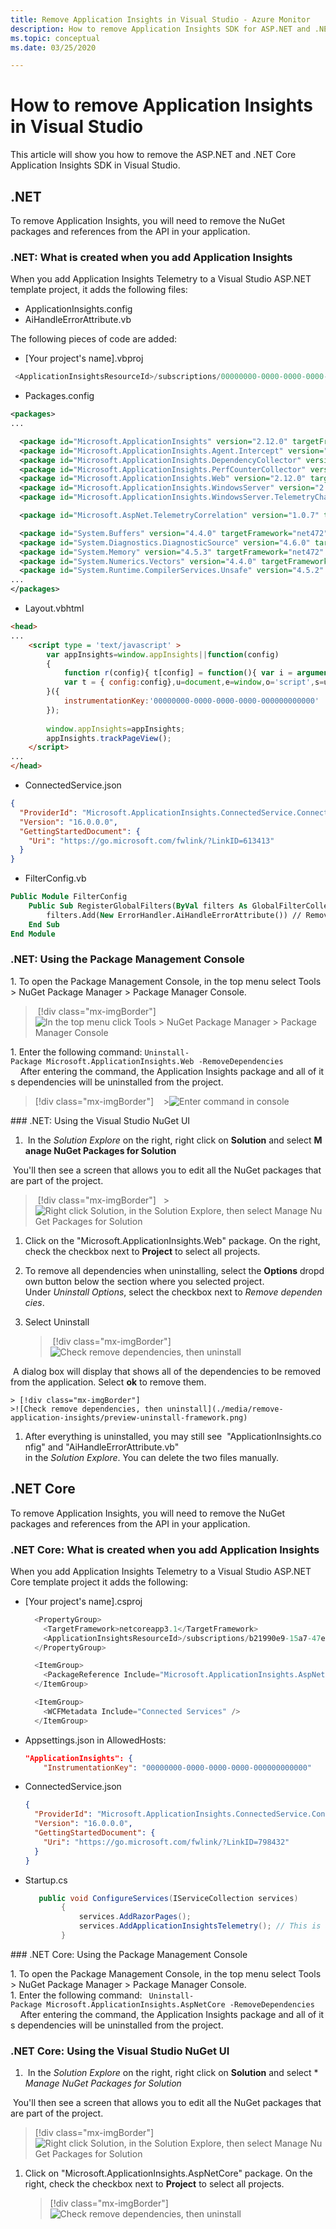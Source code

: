 ```yaml
---
title: Remove Application Insights in Visual Studio - Azure Monitor 
description: How to remove Application Insights SDK for ASP.NET and .NET Core in Visual Studio. 
ms.topic: conceptual
ms.date: 03/25/2020

---
```


# How to remove Application Insights in Visual Studio

This article will show you how to remove the ASP.NET and .NET Core Application Insights SDK in Visual Studio.

## .NET

To remove Application Insights, you will need to remove the NuGet packages and references from the API in your application.

### .NET: What is created when you add Application Insights

When you add Application Insights Telemetry to a Visual Studio ASP.NET template project, it adds the following files:

- ApplicationInsights.config
- AiHandleErrorAttribute.vb

The following pieces of code are added:

- [Your project's name].vbproj

```C#
 <ApplicationInsightsResourceId>/subscriptions/00000000-0000-0000-0000-000000000000/resourcegroups/Default-ApplicationInsights-EastUS/providers/microsoft.insights/components/WebApplication4</ApplicationInsightsResourceId>
```

- Packages.config

```xml
<packages>
...

  <package id="Microsoft.ApplicationInsights" version="2.12.0" targetFramework="net472" />
  <package id="Microsoft.ApplicationInsights.Agent.Intercept" version="2.4.0" targetFramework="net472" />
  <package id="Microsoft.ApplicationInsights.DependencyCollector" version="2.12.0" targetFramework="net472" />
  <package id="Microsoft.ApplicationInsights.PerfCounterCollector" version="2.12.0" targetFramework="net472" />
  <package id="Microsoft.ApplicationInsights.Web" version="2.12.0" targetFramework="net472" />
  <package id="Microsoft.ApplicationInsights.WindowsServer" version="2.12.0" targetFramework="net472" />
  <package id="Microsoft.ApplicationInsights.WindowsServer.TelemetryChannel" version="2.12.0" targetFramework="net472" />

  <package id="Microsoft.AspNet.TelemetryCorrelation" version="1.0.7" targetFramework="net472" />

  <package id="System.Buffers" version="4.4.0" targetFramework="net472" />
  <package id="System.Diagnostics.DiagnosticSource" version="4.6.0" targetFramework="net472" />
  <package id="System.Memory" version="4.5.3" targetFramework="net472" />
  <package id="System.Numerics.Vectors" version="4.4.0" targetFramework="net472" />
  <package id="System.Runtime.CompilerServices.Unsafe" version="4.5.2" targetFramework="net472" />
...
</packages>
```

- Layout.vbhtml

```html
<head>
...
    <script type = 'text/javascript' >
        var appInsights=window.appInsights||function(config)
        {
            function r(config){ t[config] = function(){ var i = arguments; t.queue.push(function(){ t[config].apply(t, i)})} }
            var t = { config:config},u=document,e=window,o='script',s=u.createElement(o),i,f;for(s.src=config.url||'//az416426.vo.msecnd.net/scripts/a/ai.0.js',u.getElementsByTagName(o)[0].parentNode.appendChild(s),t.cookie=u.cookie,t.queue=[],i=['Event','Exception','Metric','PageView','Trace','Ajax'];i.length;)r('track'+i.pop());return r('setAuthenticatedUserContext'),r('clearAuthenticatedUserContext'),config.disableExceptionTracking||(i='onerror',r('_'+i),f=e[i],e[i]=function(config, r, u, e, o) { var s = f && f(config, r, u, e, o); return s !== !0 && t['_' + i](config, r, u, e, o),s}),t
        }({
            instrumentationKey:'00000000-0000-0000-0000-000000000000'
        });
        
        window.appInsights=appInsights;
        appInsights.trackPageView();
    </script>
...
</head>
```

- ConnectedService.json

```json
{
  "ProviderId": "Microsoft.ApplicationInsights.ConnectedService.ConnectedServiceProvider",
  "Version": "16.0.0.0",
  "GettingStartedDocument": {
    "Uri": "https://go.microsoft.com/fwlink/?LinkID=613413"
  }
}
```

- FilterConfig.vb

```vb
Public Module FilterConfig
    Public Sub RegisterGlobalFilters(ByVal filters As GlobalFilterCollection)
        filters.Add(New ErrorHandler.AiHandleErrorAttribute()) // Remove this line
    End Sub
End Module
```

### .NET: Using the Package Management Console

1. To open the Package Management Console, in the top menu select Tools > NuGet Package Manager > Package Manager Console.

   > [!div class="mx-imgBorder"]
   >![In the top menu click Tools > NuGet Package Manager > Package Manager Console](./media/remove-application-insights/package-manager.png)

1. Enter the following command: `Uninstall-Package Microsoft.ApplicationInsights.Web -RemoveDependencies`
    After entering the command, the Application Insights package and all of its dependencies will be uninstalled from the project.

   > [!div class="mx-imgBorder"]
   >![Enter command in console](./media/remove-application-insights/package-management-console.png)

### .NET: Using the Visual Studio NuGet UI

1.  In the *Solution Explore* on the right, right click on **Solution** and select **Manage NuGet Packages for Solution**

 You'll then see a screen that allows you to edit all the NuGet packages that are part of the project.

   > [!div class="mx-imgBorder"]
   >![Right click Solution, in the Solution Explore, then select Manage NuGet Packages for Solution](./media/remove-application-insights/manage-nuget-framework.png)

1. Click on the "Microsoft.ApplicationInsights.Web" package. On the right, check the checkbox next to **Project** to select all projects.
2. To remove all dependencies when uninstalling, select the **Options** dropdown button below the section where you selected project. Under *Uninstall Options*, select the checkbox next to *Remove dependencies*.
3. Select Uninstall

    > [!div class="mx-imgBorder"]
    >![Check remove dependencies, then uninstall](./media/remove-application-insights/uninstall-framework.png)

   A dialog box will display that shows all of the dependencies to be removed from the application. Select **ok** to remove them.

    > [!div class="mx-imgBorder"]
    >![Check remove dependencies, then uninstall](./media/remove-application-insights/preview-uninstall-framework.png)

1. After everything is uninstalled, you may still see  "ApplicationInsights.config" and "AiHandleErrorAttribute.vb" in the *Solution Explore*. You can delete the two files manually.

## .NET Core

To remove Application Insights, you will need to remove the NuGet packages and references from the API in your application.

### .NET Core: What is created when you add Application Insights

When you add Application Insights Telemetry to a Visual Studio ASP.NET Core template project it adds the following:

- [Your project's name].csproj

    ```C#
      <PropertyGroup>
        <TargetFramework>netcoreapp3.1</TargetFramework>
        <ApplicationInsightsResourceId>/subscriptions/b21990e9-15a7-47eb-9ad0-f6b7155ab349/resourcegroups/Default-ApplicationInsights-EastUS/providers/microsoft.insights/components/WebApplication4core</ApplicationInsightsResourceId>
      </PropertyGroup>
    
      <ItemGroup>
        <PackageReference Include="Microsoft.ApplicationInsights.AspNetCore" Version="2.12.0" />
      </ItemGroup>
    
      <ItemGroup>
        <WCFMetadata Include="Connected Services" />
      </ItemGroup>
    ```
- Appsettings.json in AllowedHosts:

    ```json
    "ApplicationInsights": {
        "InstrumentationKey": "00000000-0000-0000-0000-000000000000"
    ```

- ConnectedService.json
    
    ```json
    {
      "ProviderId": "Microsoft.ApplicationInsights.ConnectedService.ConnectedServiceProvider",
      "Version": "16.0.0.0",
      "GettingStartedDocument": {
        "Uri": "https://go.microsoft.com/fwlink/?LinkID=798432"
      }
    }
    ```
- Startup.cs

    ```C#
       public void ConfigureServices(IServiceCollection services)
            {
                services.AddRazorPages();
                services.AddApplicationInsightsTelemetry(); // This is added
            }
    ```


### .NET Core: Using the Package Management Console

1. To open the Package Management Console, in the top menu select Tools > NuGet Package Manager > Package Manager Console.
1. Enter the following command: ` Uninstall-Package Microsoft.ApplicationInsights.AspNetCore -RemoveDependencies`
    After entering the command, the Application Insights package and all of its dependencies will be uninstalled from the project.
  
### .NET Core: Using the Visual Studio NuGet UI

1.  In the *Solution Explore* on the right, right click on **Solution** and select **Manage NuGet Packages for Solution*

 You'll then see a screen that allows you to edit all the NuGet packages that are part of the project.

   >[!div class="mx-imgBorder"]
   >![Right click Solution, in the Solution Explore, then select Manage NuGet Packages for Solution](./media/remove-application-insights/manage-nuget-core.png)

1. Click on "Microsoft.ApplicationInsights.AspNetCore" package. On the right, check the checkbox next to **Project** to select all projects.

   > [!div class="mx-imgBorder"]
   >![Check remove dependencies, then uninstall](./media/remove-application-insights/uninstall-core.png)
